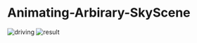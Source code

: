 # Animating-Arbirary-SkyScene

![driving](https://github.com/Kult0922/Animating-Arbirary-SkyScene/blob/master/figs/driving_video.png)
![result](https://github.com/Kult0922/Animating-Arbirary-SkyScene/blob/master/figs/generate_videos.png)
